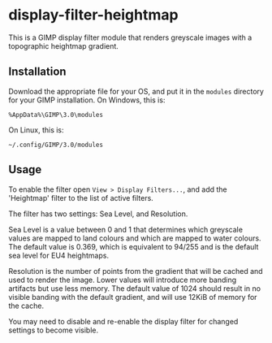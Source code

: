 display-filter-heightmap
========================

This is a GIMP display filter module that renders greyscale images with a topographic heightmap gradient.

Installation
------------

Download the appropriate file for your OS, and put it in the `modules` directory for your GIMP installation. On Windows, this is:
```
%AppData%\GIMP\3.0\modules
```
On Linux, this is:
```
~/.config/GIMP/3.0/modules
```

Usage
-----

To enable the filter open `View > Display Filters...`, and add the 'Heightmap' filter to the list of active filters.

The filter has two settings: Sea Level, and Resolution.

Sea Level is a value between 0 and 1 that determines which greyscale values are mapped to land colours and which are mapped to water colours. The default value is 0.369, which is equivalent to 94/255 and is the default sea level for EU4 heightmaps.

Resolution is the number of points from the gradient that will be cached and used to render the image. Lower values will introduce more banding artifacts but use less memory. The default value of 1024 should result in no visible banding with the default gradient, and will use 12KiB of memory for the cache.

You may need to disable and re-enable the display filter for changed settings to become visible.
